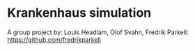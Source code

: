 # Krankenhaus simulation
A group project by: Louis Headlam, Olof Svahn, Fredrik Parkell: https://github.com/fredrikparkell
